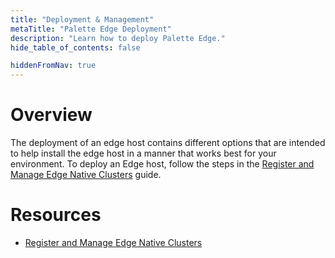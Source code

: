 ```yaml
---
title: "Deployment & Management"
metaTitle: "Palette Edge Deployment"
description: "Learn how to deploy Palette Edge."
hide_table_of_contents: false

hiddenFromNav: true
---
```


# Overview

The deployment of an edge host contains different options that are intended to help install the edge host in a manner that works best for your environment. To deploy an Edge host, follow the steps in the [Register and Manage Edge Native Clusters](/clusters/edge/deployment/native) guide.


# Resources 

- [Register and Manage Edge Native Clusters](/clusters/edge/deployment/native)